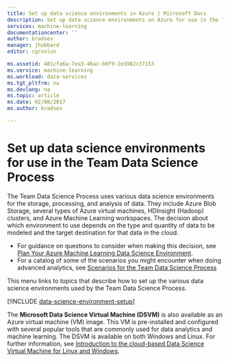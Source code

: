 ```yaml
---
title: Set up data science environments in Azure | Microsoft Docs
description: Set up data science environments on Azure for use in the Team Data Science Process.
services: machine-learning
documentationcenter: ''
author: bradsev
manager: jhubbard
editor: cgronlun

ms.assetid: 481cfa6a-7ea3-46ac-b0f9-2e3982c37153
ms.service: machine-learning
ms.workload: data-services
ms.tgt_pltfrm: na
ms.devlang: na
ms.topic: article
ms.date: 02/08/2017
ms.author: bradsev

---
```

# Set up data science environments for use in the Team Data Science Process
The Team Data Science Process uses various data science environments for the storage, processing, and analysis of data. They include Azure Blob Storage, several types of Azure virtual machines, HDInsight (Hadoop) clusters, and Azure Machine Learning workspaces. The decision about which environment to use depends on the type and quantity of data to be modeled and the target destination for that data in the cloud. 

* For guidance on questions to consider when making this decision, see [Plan Your Azure Machine Learning Data Science Environment](plan-your-environment.md). 
* For a catalog of some of the scenarios you might encounter when doing advanced analytics, see [Scenarios for the Team Data Science Process](plan-sample-scenarios.md)

This menu links to topics that describe how to set up the various data science environments used by the Team Data Science Process.

[!INCLUDE [data-science-environment-setup](../../../includes/cap-setup-environments.md)]

The **Microsoft Data Science Virtual Machine (DSVM)** is also available as an Azure virtual machine (VM) image. This VM is pre-installed and configured with several popular tools that are commonly used for data analytics and machine learning. The DSVM is available on both Windows and Linux. For further information, see [Introduction to the cloud-based Data Science Virtual Machine for Linux and Windows](../data-science-virtual-machine/virtual-machine-overview.md).

